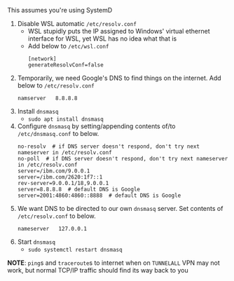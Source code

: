This assumes you're using SystemD

1. Disable WSL automatic `/etc/resolv.conf`
    - WSL stupidly puts the IP assigned to Windows' virtual ethernet interface for WSL, yet WSL has no idea what that is
    - Add below to `/etc/wsl.conf`
        ```
        [network]
        generateResolvConf=false
        ```
2. Temporarily, we need Google's DNS to find things on the internet. Add below to `/etc/resolv.conf`
    ```
    namserver   8.8.8.8
    ```
3. Install `dnsmasq`
    - `sudo apt install dnsmasq`
4. Configure `dnsmasq` by setting/appending contents of/to `/etc/dnsmasq.conf` to below.
    ```
    no-resolv  # if DNS server doesn't respond, don't try next nameserver in /etc/resolv.conf
    no-poll  # if DNS server doesn't respond, don't try next nameserver in /etc/resolv.conf
    server=/ibm.com/9.0.0.1
    server=/ibm.com/2620:1f7::1
    rev-server=9.0.0.1/18,9.0.0.1
    server=8.8.8.8  # default DNS is Google
    server=2001:4860:4860::8888  # default DNS is Google
    ```
5. We want DNS to be directed to our own `dnsmasq` server. Set contents of `/etc/resolv.conf` to below.
    ```
    nameserver   127.0.0.1
    ```
6. Start `dnsmasq`
    - `sudo systemctl restart dnsmasq`

**NOTE**: `ping`s and `traceroute`s to internet when on `TUNNELALL` VPN may not work, but normal TCP/IP traffic should find its way back to you

